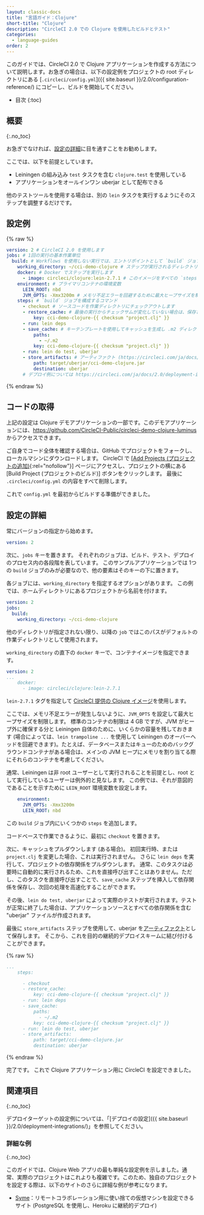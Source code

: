 ```yaml
---
layout: classic-docs
title: "言語ガイド：Clojure"
short-title: "Clojure"
description: "CircleCI 2.0 での Clojure を使用したビルドとテスト"
categories:
  - language-guides
order: 2
---
```


このガイドでは、CircleCI 2.0 で Clojure アプリケーションを作成する方法について説明します。お急ぎの場合は、以下の設定例をプロジェクトの root ディレクトリにある [`.circleci/config.yml`]({{ site.baseurl }}/2.0/configuration-reference/) にコピーし、ビルドを開始してください。

* 目次
{:toc}

## 概要

{:.no_toc}

お急ぎでなければ、[設定の詳細](#設定の詳細)に目を通すことをお勧めします。

ここでは、以下を前提としています。

* Leiningen の組み込み `test` タスクを含む `clojure.test` を使用している
* アプリケーションをオールインワン uberjar として配布できる

他のテストツールを使用する場合は、別の `lein` タスクを実行するようにそのステップを調整するだけです。

## 設定例

{% raw %}

```yaml
version: 2 # CircleCI 2.0 を使用します
jobs: # 1回の実行の基本作業単位
  build: # Workflows を使用しない実行では、エントリポイントとして `build` ジョブが必要
    working_directory: ~/cci-demo-clojure # ステップが実行されるディレクトリ
    docker: # Docker でステップを実行します
      - image: circleci/clojure:lein-2.7.1 # このイメージをすべての `steps` が実行されるプライマリコンテナとして使用します
    environment: # プライマリコンテナの環境変数
      LEIN_ROOT: nbd
      JVM_OPTS: -Xmx3200m # メモリ不足エラーを回避するために最大ヒープサイズを制限します
    steps: # `build` ジョブを構成するコマンド
      - checkout # ソースコードを作業ディレクトリにチェックアウトします
      - restore_cache: # 最後の実行からチェックサムが変化していない場合は、保存されているキャッシュを復元します
          key: cci-demo-clojure-{{ checksum "project.clj" }}
      - run: lein deps
      - save_cache: # キーテンプレートを使用してキャッシュを生成し .m2 ディレクトリに保存します
          paths:
            - ~/.m2
          key: cci-demo-clojure-{{ checksum "project.clj" }}
      - run: lein do test, uberjar
      - store_artifacts: # アーティファクト (https://circleci.com/ja/docs/2.0/artifacts/) に表示するテストサマリーをアップロードします
          path: target/uberjar/cci-demo-clojure.jar
          destination: uberjar
      # デプロイ例については https://circleci.com/ja/docs/2.0/deployment-integrations/ を参照してください
```

{% endraw %}

## コードの取得

上記の設定は Clojure デモアプリケーションの一部です。このデモアプリケーションには、<https://github.com/CircleCI-Public/circleci-demo-clojure-luminus> からアクセスできます。

ご自身でコード全体を確認する場合は、GitHub でプロジェクトをフォークし、ローカルマシンにダウンロードします。 CircleCI で [[Add Projects (プロジェクトの追加)](https://circleci.com/add-projects){:rel="nofollow"}] ページにアクセスし、プロジェクトの横にある [Build Project (プロジェクトのビルド)] ボタンをクリックします。 最後に `.circleci/config.yml` の内容をすべて削除します。

これで `config.yml` を最初からビルドする準備ができました。

## 設定の詳細

常にバージョンの指定から始めます。

```yaml
version: 2
```

次に、`jobs` キーを置きます。 それぞれのジョブは、ビルド、テスト、デプロイのプロセス内の各段階を表しています。 このサンプルアプリケーションでは 1つの `build` ジョブのみが必要なので、他の要素はそのキーの下に置きます。

各ジョブには、`working_directory` を指定するオプションがあります。 この例では、ホームディレクトリにあるプロジェクトから名前を付けます。

```yaml
version: 2
jobs:
  build:
    working_directory: ~/cci-demo-clojure
```

他のディレクトリが指定されない限り、以降の `job` ではこのパスがデフォルトの作業ディレクトリとして使用されます。

`working_directory` の直下の `docker` キーで、コンテナイメージを指定できます。

```yaml
version: 2
...
    docker:
      - image: circleci/clojure:lein-2.7.1
```

`lein-2.7.1` タグを指定して [CircleCI 提供の Clojure イメージ](https://circleci.com/ja/docs/2.0/circleci-images/#clojure)を使用します。

ここでは、メモリ不足エラーが発生しないように、`JVM_OPTS` を設定して最大ヒープサイズを制限します。 標準のコンテナの制限は 4 GB ですが、JVM がヒープ外に確保する分と Leiningen 自体のために、いくらかの容量を残しておきます (場合によっては、`lein trampoline ...` を使用して Leiningen のオーバーヘッドを回避できます)。たとえば、データベースまたはキューのためのバックグラウンドコンテナがある場合は、メインの JVM ヒープにメモリを割り当てる際にそれらのコンテナを考慮してください。

通常、Leiningen は非 root ユーザーとして実行されることを前提とし、root として実行しているユーザーは例外的と見なします。 この例では、それが意図的であることを示すために `LEIN_ROOT` 環境変数を設定します。

```yaml
    environment:
      JVM_OPTS: -Xmx3200m
      LEIN_ROOT: nbd
```

この `build` ジョブ内にいくつかの `steps` を追加します。

コードベースで作業できるように、最初に `checkout` を置きます。

次に、キャッシュをプルダウンします (ある場合)。 初回実行時、または `project.clj` を変更した場合、これは実行されません。 さらに `lein deps` を実行して、プロジェクトの依存関係をプルダウンします。 通常、このタスクは必要時に自動的に実行されるため、これを直接呼び出すことはありません。ただし、このタスクを直接呼び出すことで、`save_cache` ステップを挿入して依存関係を保存し、次回の処理を高速化することができます。

その後、`lein do test, uberjar` によって実際のテストが実行されます。テストが正常に終了した場合は、アプリケーションソースとすべての依存関係を含む "uberjar" ファイルが作成されます。

最後に `store_artifacts` ステップを使用して、uberjar を[アーティファクト](https://circleci.com/docs/1.0/build-artifacts/)として保存します。 そこから、これを目的の継続的デプロイスキームに結び付けることができます。

{% raw %}

```yaml
...
    steps:

      - checkout
      - restore_cache:
          key: cci-demo-clojure-{{ checksum "project.clj" }}
      - run: lein deps
      - save_cache:
          paths:
            - ~/.m2
          key: cci-demo-clojure-{{ checksum "project.clj" }}
      - run: lein do test, uberjar
      - store_artifacts:
          path: target/cci-demo-clojure.jar
          destination: uberjar
```

{% endraw %}

完了です。 これで Clojure アプリケーション用に CircleCI を設定できました。

## 関連項目

{:.no_toc}

デプロイターゲットの設定例については、「[デプロイの設定]({{ site.baseurl }}/2.0/deployment-integrations/)」を参照してください。

### 詳細な例

{:.no_toc}

このガイドでは、Clojure Web アプリの最も単純な設定例を示しました。通常、実際のプロジェクトはこれよりも複雑です。このため、独自のプロジェクトを設定する際は、以下のサイトのさらに詳細な例が参考になります。

* [Syme](https://github.com/technomancy/syme/blob/master/.circleci/config.yml)：リモートコラボレーション用に使い捨ての仮想マシンを設定できるサイト (PostgreSQL を使用し、Heroku に継続的デプロイ)
